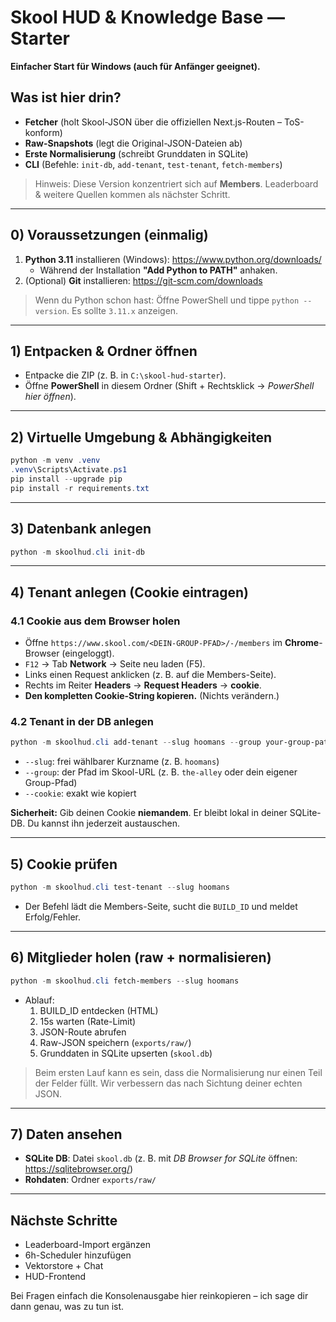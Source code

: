 # Skool HUD & Knowledge Base — Starter

**Einfacher Start für Windows (auch für Anfänger geeignet).**

## Was ist hier drin?
- **Fetcher** (holt Skool-JSON über die offiziellen Next.js-Routen – ToS-konform)
- **Raw-Snapshots** (legt die Original-JSON-Dateien ab)
- **Erste Normalisierung** (schreibt Grunddaten in SQLite)
- **CLI** (Befehle: `init-db`, `add-tenant`, `test-tenant`, `fetch-members`)

> Hinweis: Diese Version konzentriert sich auf **Members**. Leaderboard & weitere Quellen kommen als nächster Schritt.

---

## 0) Voraussetzungen (einmalig)
1. **Python 3.11** installieren (Windows): https://www.python.org/downloads/
   - Während der Installation **"Add Python to PATH"** anhaken.
2. (Optional) **Git** installieren: https://git-scm.com/downloads

> Wenn du Python schon hast: Öffne PowerShell und tippe `python --version`. Es sollte `3.11.x` anzeigen.

---

## 1) Entpacken & Ordner öffnen
- Entpacke die ZIP (z. B. in `C:\skool-hud-starter`).
- Öffne **PowerShell** in diesem Ordner (Shift + Rechtsklick → *PowerShell hier öffnen*).

---

## 2) Virtuelle Umgebung & Abhängigkeiten
```powershell
python -m venv .venv
.venv\Scripts\Activate.ps1
pip install --upgrade pip
pip install -r requirements.txt
```

---

## 3) Datenbank anlegen
```powershell
python -m skoolhud.cli init-db
```

---

## 4) Tenant anlegen (Cookie eintragen)
### 4.1 Cookie aus dem Browser holen
- Öffne `https://www.skool.com/<DEIN-GROUP-PFAD>/-/members` im **Chrome**-Browser (eingeloggt).
- `F12` → Tab **Network** → Seite neu laden (F5).
- Links einen Request anklicken (z. B. auf die Members-Seite).
- Rechts im Reiter **Headers** → **Request Headers** → **cookie**.
- **Den kompletten Cookie-String kopieren.** (Nichts verändern.)

### 4.2 Tenant in der DB anlegen
```powershell
python -m skoolhud.cli add-tenant --slug hoomans --group your-group-path --cookie "HIER_DEN_GESAMTEN_COOKIE_STRING_EINFÜGEN"
```
- `--slug`: frei wählbarer Kurzname (z. B. `hoomans`)
- `--group`: der Pfad im Skool-URL (z. B. `the-alley` oder dein eigener Group-Pfad)
- `--cookie`: exakt wie kopiert

**Sicherheit:** Gib deinen Cookie **niemandem**. Er bleibt lokal in deiner SQLite-DB. Du kannst ihn jederzeit austauschen.

---

## 5) Cookie prüfen
```powershell
python -m skoolhud.cli test-tenant --slug hoomans
```
- Der Befehl lädt die Members-Seite, sucht die `BUILD_ID` und meldet Erfolg/Fehler.

---

## 6) Mitglieder holen (raw + normalisieren)
```powershell
python -m skoolhud.cli fetch-members --slug hoomans
```
- Ablauf:
  1. BUILD_ID entdecken (HTML)
  2. 15s warten (Rate-Limit)
  3. JSON-Route abrufen
  4. Raw-JSON speichern (`exports/raw/`)
  5. Grunddaten in SQLite upserten (`skool.db`)

> Beim ersten Lauf kann es sein, dass die Normalisierung nur einen Teil der Felder füllt. Wir verbessern das nach Sichtung deiner echten JSON.

---

## 7) Daten ansehen
- **SQLite DB**: Datei `skool.db` (z. B. mit *DB Browser for SQLite* öffnen: https://sqlitebrowser.org/)
- **Rohdaten**: Ordner `exports/raw/`

---

## Nächste Schritte
- Leaderboard-Import ergänzen
- 6h-Scheduler hinzufügen
- Vektorstore + Chat
- HUD-Frontend

Bei Fragen einfach die Konsolenausgabe hier reinkopieren – ich sage dir dann genau, was zu tun ist.
